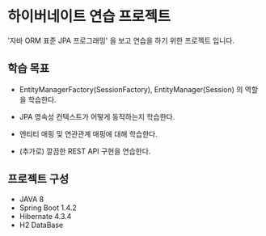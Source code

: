 # 하이버네이트 연습 프로젝트

'자바 ORM 표준 JPA 프로그래밍' 을 보고 연습을 하기 위한 프로젝트 입니다.

## 학습 목표

* EntityManagerFactory(SessionFactory), EntityManager(Session) 의 역할을 학습한다.
* JPA 영속성 컨텍스트가 어떻게 동작하는지 학습한다.
* 엔티티 매핑 및 연관관계 매핑에 대해 학습한다.

* (추가로) 깔끔한 REST API 구현을 연습한다.

## 프로젝트 구성

* JAVA 8
* Spring Boot 1.4.2
* Hibernate 4.3.4
* H2 DataBase

